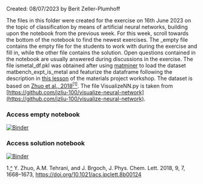 Created: 08/07/2023 by Berit Zeller-Plumhoff

The files in this folder were created for the exercise on 16th June 2023 on the topic of classification by means of artificial neural networks, building upon the notebook from the previous week. For this week, scroll towards the bottom of the notebook to find the newest exercises. 
The _empty file contains the empty file for the students to work with during the exercise and fill in, while the other file contains the solution. Open questions contained in the notebook are usually answered during discussions in the exercise. The file ismetal_df.pkl was obtained after using [matminer](https://hackingmaterials.lbl.gov/matminer/#) to load the dataset matbench_expt_is_metal and featurize the dataframe following the description in [this lesson](https://workshop.materialsproject.org/lessons/08_ml_matminer/matminer-notes/) of the materials project workshop. The dataset is based on [Zhuo et al., 2018](https://pubs.acs.org/doi/pdf/10.1021/acs.jpclett.8b00124)<a name="cite_ref-1"></a>[<sup>[1]</sup>](#cite_note-1). The file VisualizeNN.py is taken from [https://github.com/jzliu-100/visualize-neural-network](https://github.com/jzliu-100/visualize-neural-network).

### Access empty notebook

[![Binder](https://mybinder.org/badge_logo.svg)](https://mybinder.org/v2/gh/beritzellerplumhoff/teaching_ds_2023/HEAD?labpath=jupyter%20notebooks%2F20230616_neural_networks%2F20230616_Classification_ROC_knn_DecTree_RF_SVM_NN_empty.ipynb)

### Access solution notebook

[![Binder](https://mybinder.org/badge_logo.svg)](https://mybinder.org/v2/gh/beritzellerplumhoff/teaching_ds_2023/HEAD?labpath=jupyter%20notebooks%2F20230616_neural_networks%2F20230616_Classification_ROC_knn_DecTree_RF_SVM_NN.ipynb)

<a name="cite_note-1"></a>1.[^](#cite_ref-1) Y. Zhuo, A.M. Tehrani, and J. Brgoch, J. Phys. Chem. Lett. 2018, 9, 7, 1668–1673, https://doi.org/10.1021/acs.jpclett.8b00124


